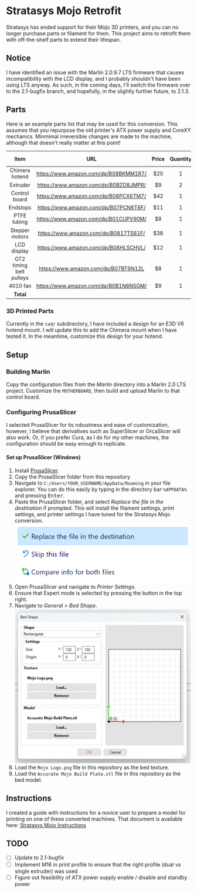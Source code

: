 # Stratasys Mojo Retrofit

Stratasys has ended support for their Mojo 3D printers, and you can no longer purchase parts or filament for them.
This project aims to retrofit them with off-the-shelf parts to extend their lifespan.

## Notice

I have identified an issue with the Marlin 2.0.9.7 LTS firmware that causes incompatibility with the LCD display,
and I probably shouldn't have been using LTS anyway. As such, in the coming days, I'll switch the firmware over to the 
2.1-bugfix branch, and hopefully, in the slightly further future, to 2.1.3.

## Parts

Here is an example parts list that may be used for this conversion. This assumes that you repurpose the
old printer's ATX power supply and CoreXY mechanics. Minmimal irreversible changes are made to the machine,
although that doesn't really matter at this point!

|         **Item**        |                **URL**                | **Price** | **Quantity** | **Total Cost** |
|:-----------------------:|:-------------------------------------:|:---------:|:------------:|:--------------:|
| Chimera hotend          | https://www.amazon.com/dp/B08BKMM1R7/ | $20       | 1            | $20            |
| Extruder                | https://www.amazon.com/dp/B0BZD8JMPR/ | $9        | 2            | $18            |
| Control board           | https://www.amazon.com/dp/B08PCX6TM7/ | $42       | 1            | $42            |
| Endstops                | https://www.amazon.com/dp/B07PCN6T6F/ | $11       | 1            | $11            |
| PTFE tubing             | https://www.amazon.com/dp/B01CUPV90M/ | $8        | 1            | $8             |
| Stepper motors          | https://www.amazon.com/dp/B0817TS61F/ | $38       | 1            | $38            |
| LCD display             | https://www.amazon.com/dp/B08HLSCHVL/ | $12       | 1            | $12            |
| GT2 timing belt pulleys | https://www.amazon.com/dp/B07BT6N12L  | $8        | 1            | $8             |
| 4010 fan                | https://www.amazon.com/dp/B0B1N6NSGM/ | $9        | 1            | $9             |
| **Total**               |                                       |           |              | **$166**           |

### 3D Printed Parts
Currently in the `cad/` subdirectory, I have included a design for an E3D V6 hotend mount. I will update this to add the Chimera mount when I have tested it. In the meantime, customize this design for your hotend.

## Setup

### Building Marlin

Copy the configuration files from the *Marlin* directory into a Marlin 2.0 LTS project. Customize the `MOTHERBOARD`, then build and upload Marlin to that control board.

### Configuring PrusaSlicer

I selected PrusaSlicer for its robustness and ease of customization, however, I believe that derivatives such as SuperSlicer or OrcaSlicer will also work.
Or, if you prefer Cura, as I do for my other machines, the configuration should be easy enough to replicate.

#### Set up PrusaSlicer (Windows)

1. Install [PrusaSlicer](https://www.prusa3d.com/en/page/prusaslicer_424/).
2. Copy the PrusaSlicer folder from this repository
3. Navigate to `C:/Users/YOUR_USERNAME/AppData/Roaming` in your file explorer. You can do this easily by typing in the directory bar `%APPDATA%` and pressing <kbd>Enter</kbd>.
4. Paste the PrusaSlicer folder, and select *Replace the file in the destination* if prompted. This will install the  filament settings, print settings, and printer settings I have tuned for the Stratasys Mojo conversion.
![Replace file dialog](screenshots/replace.png)
5. Open PrusaSlicer and navigate to *Printer Settings*.
6. Ensure that Expert mode is selected by pressing the button in the top right.
7. Navigate to *General* > *Bed Shape*.
![Bed Shape dialog](screenshots/bed_shape.png)
8. Load the `Mojo Logo.png` file in this repository as the bed texture.
9. Load the `Accurate Mojo Build Plate.stl` file in this repository as the bed model.

## Instructions

I created a guide with instructions for a novice user to prepare a model for printing on one of these converted machines.
That document is available here: [Stratasys Mojo Instructions](https://docs.google.com/document/d/1dcEKFhcxA-QaMBZmRmVCBlgQjbNByx9ydnzFRXKonwo/edit?usp=sharing)

## TODO

- [ ] Update to 2.1-bugfix
- [ ] Implement M16 in print profile to ensure that the right profile (dual vs single extruder) was used
- [ ] Figure out feasibility of ATX power supply enable / disable and standby power 
